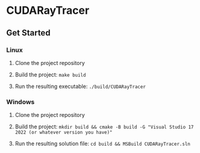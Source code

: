 # CUDARayTracer

## Get Started

### Linux

1. Clone the project repository

2. Build the project: `make build`

3. Run the resulting executable: `./build/CUDARayTracer`

### Windows

1. Clone the project repository

2. Build the project: `mkdir build && cmake -B build -G "Visual Studio 17 2022 (or whatever version you have)" `

3. Run the resulting solution file: `cd build && MSBuild CUDARayTracer.sln`
